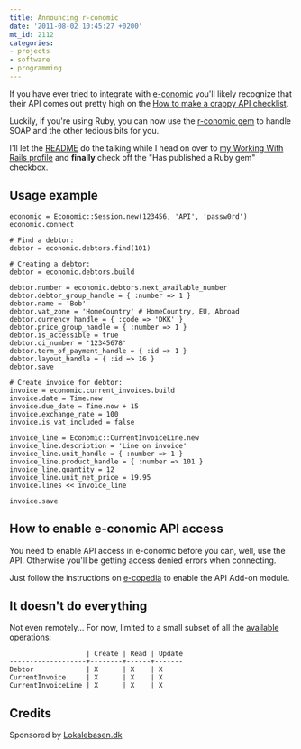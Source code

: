 ```yaml
---
title: Announcing r-conomic
date: '2011-08-02 10:45:27 +0200'
mt_id: 2112
categories:
- projects
- software
- programming
---
```

If you have ever tried to integrate with [e-conomic](http://e-conomic.dk) you'll likely recognize that their API comes out pretty high on the [How to make a crappy API checklist](http://mentalized.net/journal/2011/06/24/how_to_make_a_crappy_api/).

Luckily, if you're using Ruby, you can now use the [r-conomic gem](http://rubygems.org/gems/rconomic) to handle SOAP and the other tedious bits for you.

I'll let the [README](https://github.com/lokalebasen/rconomic/blob/master/README.md) do the talking while I head on over to [my Working With Rails profile](http://workingwithrails.com/person/4796-jakob-skjerning) and **finally** check off the "Has published a Ruby gem" checkbox.

<!--more-->

Usage example
-------------

    economic = Economic::Session.new(123456, 'API', 'passw0rd')
    economic.connect
    
    # Find a debtor:
    debtor = economic.debtors.find(101)
    
    # Creating a debtor:
    debtor = economic.debtors.build
    
    debtor.number = economic.debtors.next_available_number
    debtor.debtor_group_handle = { :number => 1 }
    debtor.name = 'Bob'
    debtor.vat_zone = 'HomeCountry' # HomeCountry, EU, Abroad
    debtor.currency_handle = { :code => 'DKK' }
    debtor.price_group_handle = { :number => 1 }
    debtor.is_accessible = true
    debtor.ci_number = '12345678'
    debtor.term_of_payment_handle = { :id => 1 }
    debtor.layout_handle = { :id => 16 }
    debtor.save
    
    # Create invoice for debtor:
    invoice = economic.current_invoices.build
    invoice.date = Time.now
    invoice.due_date = Time.now + 15
    invoice.exchange_rate = 100
    invoice.is_vat_included = false
    
    invoice_line = Economic::CurrentInvoiceLine.new
    invoice_line.description = 'Line on invoice'
    invoice_line.unit_handle = { :number => 1 }
    invoice_line.product_handle = { :number => 101 }
    invoice_line.quantity = 12
    invoice_line.unit_net_price = 19.95
    invoice.lines << invoice_line
    
    invoice.save


How to enable e-conomic API access
----------------------------------

You need to enable API access in e-conomic before you can, well, use the API. Otherwise you'll be getting access denied errors when connecting.

Just follow the instructions on [e-copedia](http://wiki.e-conomic.co.uk/add-on-modules/) to enable the API Add-on module.


It doesn't do everything
------------------------

Not even remotely... For now, limited to a small subset of all the [available operations](https://www.e-conomic.com/secure/api1/EconomicWebService.asmx):

                       | Create | Read | Update
    -------------------+--------+------+-------
    Debtor             | X      | X    | X
    CurrentInvoice     | X      | X    | X
    CurrentInvoiceLine | X      | X    | X


Credits
-------

Sponsored by [Lokalebasen.dk](http://lokalebasen.dk)
